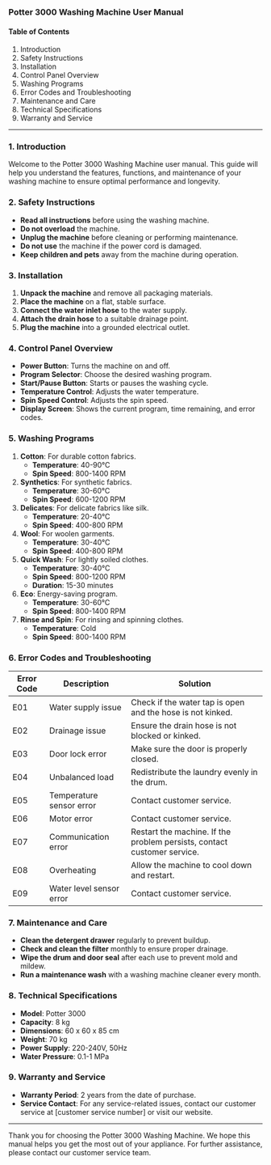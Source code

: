### Potter 3000 Washing Machine User Manual

#### Table of Contents
1. Introduction
2. Safety Instructions
3. Installation
4. Control Panel Overview
5. Washing Programs
6. Error Codes and Troubleshooting
7. Maintenance and Care
8. Technical Specifications
9. Warranty and Service

---

### 1. Introduction
Welcome to the Potter 3000 Washing Machine user manual. This guide will help you understand the features, functions, and maintenance of your washing machine to ensure optimal performance and longevity.

### 2. Safety Instructions
- **Read all instructions** before using the washing machine.
- **Do not overload** the machine.
- **Unplug the machine** before cleaning or performing maintenance.
- **Do not use** the machine if the power cord is damaged.
- **Keep children and pets** away from the machine during operation.

### 3. Installation
1. **Unpack the machine** and remove all packaging materials.
2. **Place the machine** on a flat, stable surface.
3. **Connect the water inlet hose** to the water supply.
4. **Attach the drain hose** to a suitable drainage point.
5. **Plug the machine** into a grounded electrical outlet.

### 4. Control Panel Overview
- **Power Button**: Turns the machine on and off.
- **Program Selector**: Choose the desired washing program.
- **Start/Pause Button**: Starts or pauses the washing cycle.
- **Temperature Control**: Adjusts the water temperature.
- **Spin Speed Control**: Adjusts the spin speed.
- **Display Screen**: Shows the current program, time remaining, and error codes.

### 5. Washing Programs
1. **Cotton**: For durable cotton fabrics. 
   - **Temperature**: 40-90°C
   - **Spin Speed**: 800-1400 RPM
2. **Synthetics**: For synthetic fabrics.
   - **Temperature**: 30-60°C
   - **Spin Speed**: 600-1200 RPM
3. **Delicates**: For delicate fabrics like silk.
   - **Temperature**: 20-40°C
   - **Spin Speed**: 400-800 RPM
4. **Wool**: For woolen garments.
   - **Temperature**: 30-40°C
   - **Spin Speed**: 400-800 RPM
5. **Quick Wash**: For lightly soiled clothes.
   - **Temperature**: 30-40°C
   - **Spin Speed**: 800-1200 RPM
   - **Duration**: 15-30 minutes
6. **Eco**: Energy-saving program.
   - **Temperature**: 30-60°C
   - **Spin Speed**: 800-1400 RPM
7. **Rinse and Spin**: For rinsing and spinning clothes.
   - **Temperature**: Cold
   - **Spin Speed**: 800-1400 RPM

### 6. Error Codes and Troubleshooting
| Error Code | Description | Solution |
|------------|-------------|----------|
| E01 | Water supply issue | Check if the water tap is open and the hose is not kinked. |
| E02 | Drainage issue | Ensure the drain hose is not blocked or kinked. |
| E03 | Door lock error | Make sure the door is properly closed. |
| E04 | Unbalanced load | Redistribute the laundry evenly in the drum. |
| E05 | Temperature sensor error | Contact customer service. |
| E06 | Motor error | Contact customer service. |
| E07 | Communication error | Restart the machine. If the problem persists, contact customer service. |
| E08 | Overheating | Allow the machine to cool down and restart. |
| E09 | Water level sensor error | Contact customer service. |

### 7. Maintenance and Care
- **Clean the detergent drawer** regularly to prevent buildup.
- **Check and clean the filter** monthly to ensure proper drainage.
- **Wipe the drum and door seal** after each use to prevent mold and mildew.
- **Run a maintenance wash** with a washing machine cleaner every month.

### 8. Technical Specifications
- **Model**: Potter 3000
- **Capacity**: 8 kg
- **Dimensions**: 60 x 60 x 85 cm
- **Weight**: 70 kg
- **Power Supply**: 220-240V, 50Hz
- **Water Pressure**: 0.1-1 MPa

### 9. Warranty and Service
- **Warranty Period**: 2 years from the date of purchase.
- **Service Contact**: For any service-related issues, contact our customer service at [customer service number] or visit our website.

---

Thank you for choosing the Potter 3000 Washing Machine. We hope this manual helps you get the most out of your appliance. For further assistance, please contact our customer service team.